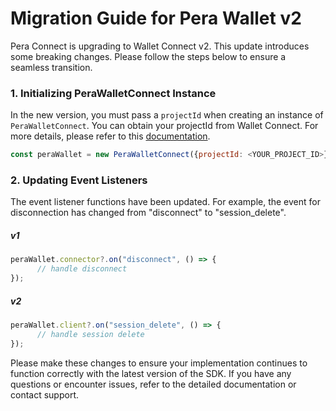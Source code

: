 # Migration Guide for Pera Wallet v2

Pera Connect is upgrading to Wallet Connect v2. This update introduces some breaking changes. Please follow the steps below to ensure a seamless transition.


### 1. Initializing PeraWalletConnect Instance

In the new version, you must pass a `projectId` when creating an instance of `PeraWalletConnect`. You can obtain your projectId from Wallet Connect. For more details, please refer to this [documentation](https://docs.walletconnect.com/cloud/relay).

```js
const peraWallet = new PeraWalletConnect({projectId: <YOUR_PROJECT_ID>});
```


### 2. Updating Event Listeners

The event listener functions have been updated. For example, the event for disconnection has changed from "disconnect" to "session_delete".

##### v1

```js
peraWallet.connector?.on("disconnect", () => {
      // handle disconnect
});
```

##### v2

```js
peraWallet.client?.on("session_delete", () => {
      // handle session delete
});
```

Please make these changes to ensure your implementation continues to function correctly with the latest version of the SDK. If you have any questions or encounter issues, refer to the detailed documentation or contact support.